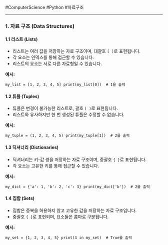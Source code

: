 #ComputerScience #Python #자료구조 

---
### 1. 자료 구조 (Data Structures)

#### 1.1 리스트 (Lists)

- 리스트는 여러 값을 저장하는 자료 구조이며, 대괄호 `[ ]`로 표현됩니다.
- 각 요소는 인덱스를 통해 접근할 수 있습니다.
- 리스트의 요소는 서로 다른 자료형일 수 있습니다.

**예시:**

`my_list = [1, 2, 3, 4, 5] print(my_list[0])  # 1을 출력`

#### 1.2 튜플 (Tuples)

- 튜플은 변경이 불가능한 리스트로, 괄호 `( )`로 표현됩니다.
- 리스트와 유사하지만 한 번 생성된 튜플은 수정할 수 없습니다.

**예시:**

`my_tuple = (1, 2, 3, 4, 5) print(my_tuple[1])  # 2를 출력`

#### 1.3 딕셔너리 (Dictionaries)

- 딕셔너리는 키-값 쌍을 저장하는 자료 구조이며, 중괄호 `{ }`로 표현됩니다.
- 각 요소는 고유한 키를 통해 접근할 수 있습니다.

**예시:**

`my_dict = {'a': 1, 'b': 2, 'c': 3} print(my_dict['b'])  # 2를 출력`

#### 1.4 집합 (Sets)

- 집합은 중복을 허용하지 않고 고유한 값을 저장하는 자료 구조입니다.
- 중괄호 `{ }`로 표현되며, 요소들은 콤마로 구분됩니다.

**예시:**

`my_set = {1, 2, 3, 4, 5} print(3 in my_set)  # True를 출력`